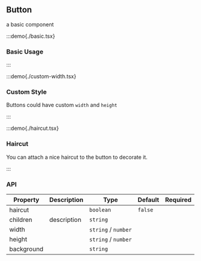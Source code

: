## Button

a basic component

:::demo{./basic.tsx}

### Basic Usage

:::

:::demo{./custom-width.tsx}

### Custom Style

Buttons could have custom `width` and `height`

:::

:::demo{./haircut.tsx}

### Haircut

You can attach a nice haircut to the button to decorate it.

:::

### API

| Property   | Description | Type                | Default | Required |
| ---------- | ----------- | ------------------- | ------- | -------- |
| haircut    |             | `boolean`           | `false` |          |
| children   | description | `string`            |         |          |
| width      |             | `string` / `number` |         |          |
| height     |             | `string` / `number` |         |          |
| background |             | `string`            |         |          |
